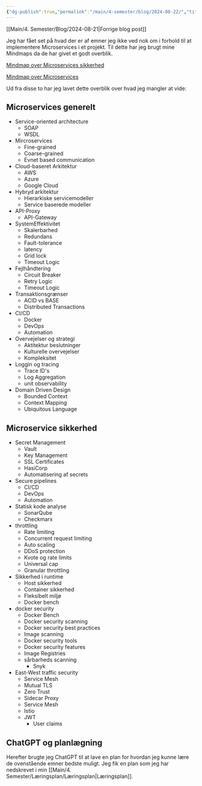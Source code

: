 ```yaml
---
{"dg-publish":true,"permalink":"/main/4-semester/blog/2024-08-22/","title":"Ons. d. 21. Aug","created":"2024-08-22T11:08:22.460+02:00"}
---
```



[[Main/4. Semester/Blog/2024-08-21\|Forrige blog post]]

Jeg har fået set på hvad der er af emner jeg ikke ved nok om i forhold til at
implementere Microservices i et projekt. Til dette har jeg brugt mine Mindmaps
da de har  givet et godt overblik.

[Mindmap over Microservices sikkerhed](https://www.mindmeister.com/app/map/3399984921?t=Yl16zf8nr5)

[Mindmap over Microservices](https://www.mindmeister.com/app/map/3396691661?fullscreen=1&v=public)

Ud fra disse to har jeg lavet dette overblik over hvad jeg mangler at vide:

## Microservices generelt

- Service-oriented architecture
  - SOAP
  - WSDL
- Mircroservices
  - Fine-grained
  - Coarse-grained
  - Evnet based communication
- Cloud-baseret Arkitektur
  - AWS
  - Azure
  - Google Cloud
- Hybryd arkitektur
  - Hierarkiske servicemodeller
  - Service baserede modeller
- API-Proxy
  - API-Gateway
- SystemEffektivitet
  - Skalerbarhed
  - Redundans
  - Fault-tolerance
  - latency
  - Grid lock
  - Timeout Logic
- Fejlhåndtering
  - Circuit Breaker
  - Retry Logic
  - Timeout Logic
- Transaktionsgrænser
  - ACID vs BASE
  - Distributed Transactions
- CI/CD
  - Docker
  - DevOps
  - Automation
- Overvejelser og strategi
  - Aktitektur beslutninger
  - Kulturelle overvejelser
  - Kompleksitet
- Loggin og tracing
  - Trace ID's
  - Log Aggregation
  - unit observability
- Domain Driven Design
  - Bounded Context
  - Context Mapping
  - Ubiquitous Language

## Microservice sikkerhed

- Secret Management
  - Vault
  - Key Management
  - SSL Certificates
  - HasiCorp
  - Automatisering af secrets
- Secure pipelines
  - CI/CD
  - DevOps
  - Automation
- Statisk kode analyse
  - SonarQube
  - Checkmarx
- throttling
  - Rate limiting
  - Concurrent request limiting
  - Auto scaling
  - DDoS protection
  - Kvote og rate limits
  - Universal cap
  - Granular throttling
- Sikkerhed i runtime
  - Host sikkerhed
  - Container sikkerhed
  - Fleksibelt miljø
  - Docker bench
- docker security
  - Docker Bench
  - Docker security scanning
  - Docker security best practices
  - Image scanning
  - Docker security tools
  - Docker security features
  - Image Registries
  - sårbarheds scanning
    - Snyk
- East-West traffic security
  - Service Mesh
  - Mutual TLS
  - Zero Trust
  - Sidecar Proxy
  - Service Mesh
  - Istio
  - JWT
    - User claims

## ChatGPT og planlægning

Herefter brugte jeg ChatGPT til at lave en plan for hvordan jeg kunne lære de
ovenstående emner bedste muligt. Jeg fik en plan som jeg har nedskrevet i min
[[Main/4. Semester/Læringsplan/Læringsplan\|Læringsplan]].
